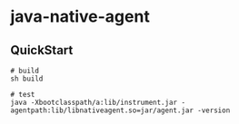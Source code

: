 # java-native-agent

## QuickStart

```shell
# build
sh build

# test
java -Xbootclasspath/a:lib/instrument.jar -agentpath:lib/libnativeagent.so=jar/agent.jar -version
```

